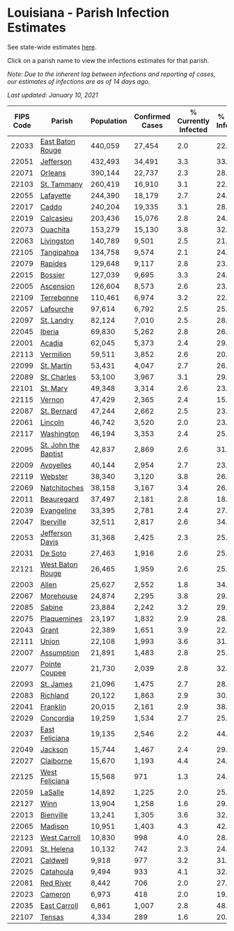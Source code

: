 # Louisiana - Parish Infection Estimates

See state-wide estimates [here](/infections/us-la).

Click on a parish name to view the infections estimates for that parish.

*Note: Due to the inherent lag between infections and reporting of cases, our estimates of infections are as of 14 days ago.*

*Last updated: January 10, 2021*

|   FIPS Code |                                       Parish |   Population |   Confirmed Cases |   % Currently Infected |   % Total Infected |
|-------------|----------------------------------------------|--------------|-------------------|------------------------|--------------------|
|       22033 |         [East Baton Rouge](east-baton-rouge) |      440,059 |            27,454 |                    2.0 |               22.4 |
|       22051 |                       [Jefferson](jefferson) |      432,493 |            34,491 |                    3.3 |               33.3 |
|       22071 |                           [Orleans](orleans) |      390,144 |            22,737 |                    2.3 |               28.3 |
|       22103 |                   [St. Tammany](st.-tammany) |      260,419 |            16,910 |                    3.1 |               22.6 |
|       22055 |                       [Lafayette](lafayette) |      244,390 |            18,179 |                    2.7 |               24.7 |
|       22017 |                               [Caddo](caddo) |      240,204 |            19,335 |                    3.1 |               28.4 |
|       22019 |                       [Calcasieu](calcasieu) |      203,436 |            15,076 |                    2.8 |               24.9 |
|       22073 |                         [Ouachita](ouachita) |      153,279 |            15,130 |                    3.8 |               32.9 |
|       22063 |                     [Livingston](livingston) |      140,789 |             9,501 |                    2.5 |               21.6 |
|       22105 |                     [Tangipahoa](tangipahoa) |      134,758 |             9,574 |                    2.1 |               24.6 |
|       22079 |                           [Rapides](rapides) |      129,648 |             9,117 |                    2.8 |               23.0 |
|       22015 |                           [Bossier](bossier) |      127,039 |             9,695 |                    3.3 |               24.3 |
|       22005 |                       [Ascension](ascension) |      126,604 |             8,573 |                    2.6 |               23.5 |
|       22109 |                     [Terrebonne](terrebonne) |      110,461 |             6,974 |                    3.2 |               22.1 |
|       22057 |                       [Lafourche](lafourche) |       97,614 |             6,792 |                    2.5 |               25.6 |
|       22097 |                     [St. Landry](st.-landry) |       82,124 |             7,010 |                    2.5 |               28.1 |
|       22045 |                             [Iberia](iberia) |       69,830 |             5,262 |                    2.8 |               26.4 |
|       22001 |                             [Acadia](acadia) |       62,045 |             5,373 |                    2.4 |               29.6 |
|       22113 |                       [Vermilion](vermilion) |       59,511 |             3,852 |                    2.6 |               20.9 |
|       22099 |                     [St. Martin](st.-martin) |       53,431 |             4,047 |                    2.7 |               26.5 |
|       22089 |                   [St. Charles](st.-charles) |       53,100 |             3,967 |                    3.1 |               29.1 |
|       22101 |                         [St. Mary](st.-mary) |       49,348 |             3,314 |                    2.6 |               23.9 |
|       22115 |                             [Vernon](vernon) |       47,429 |             2,365 |                    2.4 |               15.7 |
|       22087 |                   [St. Bernard](st.-bernard) |       47,244 |             2,662 |                    2.5 |               23.0 |
|       22061 |                           [Lincoln](lincoln) |       46,742 |             3,520 |                    2.0 |               23.7 |
|       22117 |                     [Washington](washington) |       46,194 |             3,353 |                    2.4 |               25.9 |
|       22095 | [St. John the Baptist](st.-john-the-baptist) |       42,837 |             2,869 |                    2.6 |               31.1 |
|       22009 |                       [Avoyelles](avoyelles) |       40,144 |             2,954 |                    2.7 |               23.9 |
|       22119 |                           [Webster](webster) |       38,340 |             3,120 |                    3.8 |               26.2 |
|       22069 |                 [Natchitoches](natchitoches) |       38,158 |             3,167 |                    3.4 |               26.0 |
|       22011 |                     [Beauregard](beauregard) |       37,497 |             2,181 |                    2.8 |               18.8 |
|       22039 |                     [Evangeline](evangeline) |       33,395 |             2,781 |                    2.4 |               27.2 |
|       22047 |                       [Iberville](iberville) |       32,511 |             2,817 |                    2.6 |               34.8 |
|       22053 |           [Jefferson Davis](jefferson-davis) |       31,368 |             2,425 |                    2.3 |               25.7 |
|       22031 |                           [De Soto](de-soto) |       27,463 |             1,916 |                    2.6 |               25.4 |
|       22121 |         [West Baton Rouge](west-baton-rouge) |       26,465 |             1,959 |                    2.6 |               25.3 |
|       22003 |                               [Allen](allen) |       25,627 |             2,552 |                    1.8 |               34.7 |
|       22067 |                       [Morehouse](morehouse) |       24,874 |             2,295 |                    3.8 |               29.1 |
|       22085 |                             [Sabine](sabine) |       23,884 |             2,242 |                    3.2 |               29.2 |
|       22075 |                   [Plaquemines](plaquemines) |       23,197 |             1,832 |                    2.9 |               28.2 |
|       22043 |                               [Grant](grant) |       22,389 |             1,651 |                    3.9 |               22.4 |
|       22111 |                               [Union](union) |       22,108 |             1,993 |                    3.6 |               31.2 |
|       22007 |                     [Assumption](assumption) |       21,891 |             1,483 |                    2.8 |               25.6 |
|       22077 |               [Pointe Coupee](pointe-coupee) |       21,730 |             2,039 |                    2.8 |               32.1 |
|       22093 |                       [St. James](st.-james) |       21,096 |             1,475 |                    2.7 |               28.6 |
|       22083 |                         [Richland](richland) |       20,122 |             1,863 |                    2.9 |               30.6 |
|       22041 |                         [Franklin](franklin) |       20,015 |             2,161 |                    2.9 |               38.2 |
|       22029 |                       [Concordia](concordia) |       19,259 |             1,534 |                    2.7 |               25.1 |
|       22037 |             [East Feliciana](east-feliciana) |       19,135 |             2,546 |                    2.2 |               44.5 |
|       22049 |                           [Jackson](jackson) |       15,744 |             1,467 |                    2.4 |               29.7 |
|       22027 |                       [Claiborne](claiborne) |       15,670 |             1,193 |                    4.4 |               24.9 |
|       22125 |             [West Feliciana](west-feliciana) |       15,568 |               971 |                    1.3 |               24.0 |
|       22059 |                           [LaSalle](lasalle) |       14,892 |             1,225 |                    2.0 |               25.9 |
|       22127 |                                 [Winn](winn) |       13,904 |             1,258 |                    1.6 |               29.9 |
|       22013 |                       [Bienville](bienville) |       13,241 |             1,305 |                    3.6 |               32.6 |
|       22065 |                           [Madison](madison) |       10,951 |             1,403 |                    4.3 |               42.1 |
|       22123 |                 [West Carroll](west-carroll) |       10,830 |               998 |                    4.0 |               28.7 |
|       22091 |                     [St. Helena](st.-helena) |       10,132 |               742 |                    2.3 |               24.8 |
|       22021 |                         [Caldwell](caldwell) |        9,918 |               977 |                    3.2 |               31.4 |
|       22025 |                       [Catahoula](catahoula) |        9,494 |               933 |                    4.1 |               32.5 |
|       22081 |                       [Red River](red-river) |        8,442 |               706 |                    2.0 |               27.6 |
|       22023 |                           [Cameron](cameron) |        6,973 |               418 |                    2.0 |               19.3 |
|       22035 |                 [East Carroll](east-carroll) |        6,861 |             1,007 |                    2.8 |               48.7 |
|       22107 |                             [Tensas](tensas) |        4,334 |               289 |                    1.6 |               20.9 |